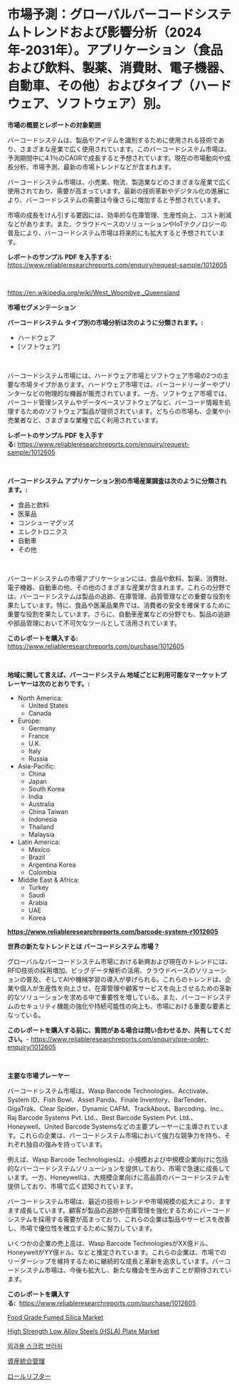 <p><h1>市場予測：グローバルバーコードシステムトレンドおよび影響分析（2024年-2031年）。アプリケーション（食品および飲料、製薬、消費財、電子機器、自動車、その他）およびタイプ（ハードウェア、ソフトウェア）別。</h1></p><p><strong>市場の概要とレポートの対象範囲</strong></p>
<p><p>バーコードシステムは、製品やアイテムを識別するために使用される技術であり、さまざまな産業で広く使用されています。このバーコードシステム市場は、予測期間中に4.1％のCAGRで成長すると予想されています。現在の市場動向や成長分析、市場予測、最新の市場トレンドなどが含まれます。</p><p>バーコードシステム市場は、小売業、物流、製造業などのさまざまな産業で広く使用されており、需要が高まっています。最新の技術革新やデジタル化の進展により、バーコードシステムの需要は今後さらに増加すると予想されています。</p><p>市場の成長をけん引する要因には、効率的な在庫管理、生産性向上、コスト削減などがあります。また、クラウドベースのソリューションやIoTテクノロジーの普及により、バーコードシステム市場は将来的にも拡大すると予想されています。</p></p>
<p><strong>レポートのサンプル PDF を入手する:</strong> <a href="https://www.reliableresearchreports.com/enquiry/request-sample/1012605">https://www.reliableresearchreports.com/enquiry/request-sample/1012605</a></p>
<p>&nbsp;</p>
<p><a href="https://en.wikipedia.org/wiki/West_Woombye,_Queensland">https://en.wikipedia.org/wiki/West_Woombye,_Queensland</a></p>
<p><strong>市場セグメンテーション</strong></p>
<p><strong>バーコードシステム タイプ別の市場分析は次のように分類されます。:</strong></p>
<p><ul><li>ハードウェア</li><li>[ソフトウェア]</li></ul></p>
<p>&nbsp;</p>
<p><p>バーコードシステム市場には、ハードウェア市場とソフトウェア市場の2つの主要な市場タイプがあります。ハードウェア市場では、バーコードリーダーやプリンターなどの物理的な機器が販売されています。一方、ソフトウェア市場では、バーコード管理システムやデータベースソフトウェアなど、バーコード情報を処理するためのソフトウェア製品が提供されています。どちらの市場も、企業や小売業者など、さまざまな業種で広く利用されています。</p></p>
<p><strong>レポートのサンプル PDF を入手する:</strong>&nbsp;<a href="https://www.reliableresearchreports.com/enquiry/request-sample/1012605">https://www.reliableresearchreports.com/enquiry/request-sample/1012605</a></p>
<p>&nbsp;</p>
<p><strong> バーコードシステム アプリケーション別の市場産業調査は次のように分類されます。:</strong></p>
<p><ul><li>食品と飲料</li><li>医薬品</li><li>コンシューマグッズ</li><li>エレクトロニクス</li><li>自動車</li><li>その他</li></ul></p>
<p>&nbsp;</p>
<p><p>バーコードシステムの市場アプリケーションには、食品や飲料、製薬、消費財、電子機器、自動車の他、その他のさまざまな産業が含まれます。これらの分野では、バーコードシステムは製品の追跡、在庫管理、品質管理などの重要な役割を果たしています。特に、食品や医薬品業界では、消費者の安全を確保するために重要な役割を果たしています。さらに、自動車産業などの分野でも、製品の追跡や部品管理において不可欠なツールとして活用されています。</p></p>
<p><strong>このレポートを購入する:</strong>&nbsp; <a href="https://www.reliableresearchreports.com/purchase/1012605">https://www.reliableresearchreports.com/purchase/1012605</a></p>
<p>&nbsp;</p>
<p><strong>地域に関して言えば、バーコードシステム 地域ごとに利用可能なマーケットプレーヤーは次のとおりです。:</strong></p>
<p><ul>
    <li>
        North America:
        <ul>
            <li>United States</li>
            <li>Canada</li>
        </ul>
    </li>
    <li>
        Europe:
        <ul>
            <li>Germany</li>
            <li>France</li>
            <li>U.K.</li>
            <li>Italy</li>
            <li>Russia</li>
        </ul>
    </li>
    <li>
        Asia-Pacific:
        <ul>
            <li>China</li>
            <li>Japan</li>
            <li>South Korea</li>
            <li>India</li>
            <li>Australia</li>
            <li>China Taiwan</li>
            <li>Indonesia</li>
            <li>Thailand</li>
            <li>Malaysia</li>
        </ul>
    </li>
    <li>
        Latin America:
        <ul>
            <li>Mexico</li>
            <li>Brazil</li>
            <li>Argentina Korea</li>
            <li>Colombia</li>
        </ul>
    </li>
    <li>
        Middle East & Africa:
        <ul>
            <li>Turkey</li>
            <li>Saudi</li>
            <li>Arabia</li>
            <li>UAE</li>
            <li>Korea</li>
        </ul>
    </li>
    </ul></p>
<p><strong><a href="https://www.reliableresearchreports.com/barcode-system-r1012605">https://www.reliableresearchreports.com/barcode-system-r1012605</a></strong>&nbsp;</p>
<p><strong>世界の新たなトレンドとは バーコードシステム 市場？</strong></p>
<p><p>グローバルなバーコードシステム市場における新興および現在のトレンドには、RFID技術の採用増加、ビッグデータ解析の活用、クラウドベースのソリューションの普及、そしてAIや機械学習の導入が挙げられる。これらのトレンドは、企業や個人が生産性を向上させ、在庫管理や顧客サービスを向上させるための革新的なソリューションを求める中で重要性を増している。また、バーコードシステムのセキュリティ機能の強化や持続可能性の向上も、市場における重要な要素となっている。</p></p>
<p><strong>このレポートを購入する前に、質問がある場合は問い合わせるか、共有してください。</strong>- <a href="https://www.reliableresearchreports.com/enquiry/pre-order-enquiry/1012605">https://www.reliableresearchreports.com/enquiry/pre-order-enquiry/1012605</a></p>
<p>&nbsp;</p>
<p><strong>主要な市場プレーヤー</strong></p>
<p><p>バーコードシステム市場は、Wasp Barcode Technologies、Acctivate、System ID、Fish Bowl、Asset Panda、Finale Inventory、BarTender、GigaTrak、Clear Spider、Dynamic CAFM、TrackAbout、Barcoding、Inc.、Raj Barcode Systems Pvt. Ltd.、Best Barcode System Pvt. Ltd.、Honeywell、United Barcode Systemsなどの主要プレーヤーに主導されています。これらの企業は、バーコードシステム市場において強力な競争力を持ち、それぞれ独自の強みを持っています。</p><p>例えば、Wasp Barcode Technologiesは、小規模および中規模企業向けに包括的なバーコードシステムソリューションを提供しており、市場で急速に成長しています。一方、Honeywellは、大規模企業向けに高品質のバーコードシステムを提供しており、市場で広く認知されています。</p><p>バーコードシステム市場は、最近の技術トレンドや市場規模の拡大により、ますます成長しています。顧客が製品の追跡や在庫管理を強化するためにバーコードシステムを採用する需要が高まっており、これらの企業は製品やサービスを改善し、市場で優位性を確立するために努力しています。</p><p>いくつかの企業の売上高は、Wasp Barcode TechnologiesがXX億ドル、HoneywellがYY億ドル、などと推定されています。これらの企業は、市場でのリーダーシップを維持するために継続的な成長と革新を追求しています。バーコードシステム市場は、今後も拡大し、新たな機会を生み出すことが期待されています。</p></p>
<p><strong>このレポートを購入する:</strong>&nbsp;&nbsp;<a href="https://www.reliableresearchreports.com/purchase/1012605">https://www.reliableresearchreports.com/purchase/1012605</a></p>
<p><p><a href="https://github.com/polesdua1/Market-Research-Report-List-1/blob/main/food-grade-fumed-silica-market.md">Food Grade Fumed Silica Market</a></p><p><a href="https://github.com/GaryrankliznmwoXff/Market-Research-Report-List-1/blob/main/high-strength-low-alloy-steels-hsla-plate-market.md">High Strength Low Alloy Steels (HSLA) Plate Market</a></p><p><a href="https://github.com/LuckeyCorbin/Market-Research-Report-List-2/blob/main/117229828168.md">외과용 스크럽 브러쉬</a></p><p><a href="https://github.com/TerrellConn/Market-Research-Report-List-2/blob/main/575625320627.md">資産統合管理</a></p><p><a href="https://github.com/RandallRunte2023/Market-Research-Report-List-2/blob/main/855592020628.md">ロールリフター</a></p></p>